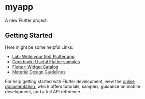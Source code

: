 # myapp

A new Flutter project.

## Getting Started

Here might be some helpful Links:

- [Lab: Write your first Flutter app](https://docs.flutter.dev/get-started/codelab)
- [Cookbook: Useful Flutter samples](https://docs.flutter.dev/cookbook)
- [Flutter: Widget Catalog](https://docs.flutter.dev/ui/widgets)
- [Material Design Guidelines](https://m3.material.io/)

For help getting started with Flutter development, view the
[online documentation](https://docs.flutter.dev/), which offers tutorials,
samples, guidance on mobile development, and a full API reference.
